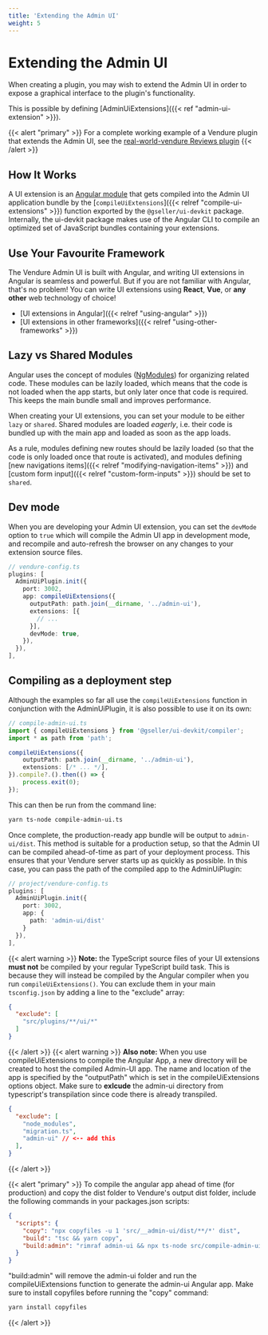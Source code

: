 ```yaml
---
title: 'Extending the Admin UI'
weight: 5
---
```


# Extending the Admin UI

When creating a plugin, you may wish to extend the Admin UI in order to expose a graphical interface to the plugin's functionality.

This is possible by defining [AdminUiExtensions]({{< ref "admin-ui-extension" >}}).

{{< alert "primary" >}}
For a complete working example of a Vendure plugin that extends the Admin UI, see the [real-world-vendure Reviews plugin](https://github.com/vendure-ecommerce/real-world-vendure/tree/master/src/plugins/reviews)
{{< /alert >}}

## How It Works

A UI extension is an [Angular module](https://angular.io/guide/ngmodules) that gets compiled into the Admin UI application bundle by the [`compileUiExtensions`]({{< relref "compile-ui-extensions" >}}) function exported by the `@gseller/ui-devkit` package. Internally, the ui-devkit package makes use of the Angular CLI to compile an optimized set of JavaScript bundles containing your extensions.

## Use Your Favourite Framework

The Vendure Admin UI is built with Angular, and writing UI extensions in Angular is seamless and powerful. But if you are not familiar with Angular, that's no problem! You can write UI extensions using **React**, **Vue**, or **any other** web technology of choice!

* [UI extensions in Angular]({{< relref "using-angular" >}})
* [UI extensions in other frameworks]({{< relref "using-other-frameworks" >}})

## Lazy vs Shared Modules

Angular uses the concept of modules ([NgModules](https://angular.io/guide/ngmodules)) for organizing related code. These modules can be lazily loaded, which means that the code is not loaded when the app starts, but only later once that code is required. This keeps the main bundle small and improves performance.

When creating your UI extensions, you can set your module to be either `lazy` or `shared`. Shared modules are loaded _eagerly_, i.e. their code is bundled up with the main app and loaded as soon as the app loads.

As a rule, modules defining new routes should be lazily loaded (so that the code is only loaded once that route is activated), and modules defining [new navigations items]({{< relref "modifying-navigation-items" >}}) and [custom form input]({{< relref "custom-form-inputs" >}}) should be set to `shared`.

## Dev mode

When you are developing your Admin UI extension, you can set the `devMode` option to `true` which will compile the Admin UI app in development mode, and recompile and auto-refresh the browser on any changes to your extension source files.

```TypeScript
// vendure-config.ts
plugins: [
  AdminUiPlugin.init({
    port: 3002,
    app: compileUiExtensions({
      outputPath: path.join(__dirname, '../admin-ui'),
      extensions: [{
        // ...
      }],
      devMode: true,
    }),
  }),
],
```

## Compiling as a deployment step

Although the examples so far all use the `compileUiExtensions` function in conjunction with the AdminUiPlugin, it is also possible to use it on its own:

```TypeScript
// compile-admin-ui.ts
import { compileUiExtensions } from '@gseller/ui-devkit/compiler';
import * as path from 'path';

compileUiExtensions({
    outputPath: path.join(__dirname, '../admin-ui'),
    extensions: [/* ... */],
}).compile?.().then(() => {
    process.exit(0);
});

```

This can then be run from the command line:

```bash
yarn ts-node compile-admin-ui.ts
```

Once complete, the production-ready app bundle will be output to `admin-ui/dist`. This method is suitable for a production setup, so that the Admin UI can be compiled ahead-of-time as part of your deployment process. This ensures that your Vendure server starts up as quickly as possible. In this case, you can pass the path of the compiled app to the AdminUiPlugin:

```TypeScript
// project/vendure-config.ts
plugins: [
  AdminUiPlugin.init({
    port: 3002,
    app: {
      path: 'admin-ui/dist'
    }
  }),
],
```

{{< alert warning >}}
**Note:** the TypeScript source files of your UI extensions **must not** be compiled by your regular TypeScript build task. This is because they will instead be compiled by the Angular compiler when you run `compileUiExtensions()`. You can exclude them in your main `tsconfig.json` by adding a line to the "exclude" array:
```json
{
  "exclude": [
    "src/plugins/**/ui/*"
  ]
}
```
{{< /alert >}}
{{< alert warning >}}
**Also note:** When you use compileUiExtensions to compile the Angular App, a new directory will be created to host the compiled Admin-UI app. The name and location of the app is specified by the "outputPath" which is set in the compileUiExtensions options object. Make sure to **exlcude** the admin-ui directory from typescript's transpilation since code there is already transpiled.
```json
{
  "exclude": [
    "node_modules",
    "migration.ts",
    "admin-ui" // <-- add this
  ],
}
```
{{< /alert >}}

{{< alert "primary" >}}
To compile the angular app ahead of time (for production) and copy the dist folder to Vendure's output dist folder, include the following commands in your packages.json scripts:
```json
{
  "scripts": {
    "copy": "npx copyfiles -u 1 'src/__admin-ui/dist/**/*' dist",
    "build": "tsc && yarn copy",
    "build:admin": "rimraf admin-ui && npx ts-node src/compile-admin-ui.ts",
  }
}
```
"build:admin" will remove the admin-ui folder and run the compileUiExtensions function to generate the admin-ui Angular app.
Make sure to install copyfiles before running the "copy" command:
```bash
yarn install copyfiles
```
{{< /alert >}}
